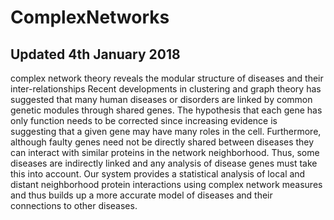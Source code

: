 # ComplexNetworks
## Updated 4th January 2018
complex network theory reveals the modular structure of diseases and their inter-relationships
Recent developments in clustering and graph theory has suggested that many human diseases or disorders 
are linked by common genetic modules through shared genes. The hypothesis that each gene has only function 
needs to be corrected since increasing evidence is suggesting that a given gene may have many roles in 
the cell. Furthermore, although faulty genes need not be directly shared between diseases they can interact 
with similar proteins in the network neighborhood. Thus, some diseases are indirectly linked and any analysis 
of disease genes must take this into account. Our system provides a statistical analysis of local and distant 
neighborhood protein interactions using complex network measures and thus builds up a more accurate model of 
diseases and their connections to other diseases.
